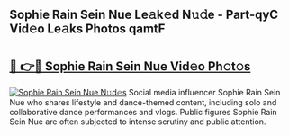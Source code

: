 ## Sophie Rain Sein Nue Le𝚊k𝚎d N𝚞𝚍e - Part-qyC Vid𝚎o Le𝚊ks Photos qamtF

# <h2><a href="http://fb1r3gm.evod.top/?m=Sophie+Rain+Sein+Nue">🔗 👉🔴 Sophie Rain Sein Nue Vid𝚎o Ph𝚘t𝚘s</a></h2>

[![Sophie Rain Sein Nue N𝚞d𝚎s](https://i.imgur.com/8V9OHl7.gif)](http://fb1r3gm.evod.top/?m=Sophie+Rain+Sein+Nue)
Social media influencer Sophie Rain Sein Nue who shares lifestyle and dance-themed content, including solo and collaborative dance performances and vlogs. Public figures Sophie Rain Sein Nue are often subjected to intense scrutiny and public attention. 
